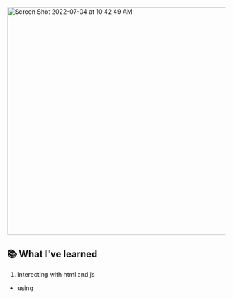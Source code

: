 <img width="526" alt="Screen Shot 2022-07-04 at 10 42 49 AM" src="https://user-images.githubusercontent.com/67844037/177177039-8b122f9c-259c-4677-bf40-7e5cc8b2fc2a.png">


## :books: What I've learned

1. interecting with html and js
- using <script> tag : index.html - line 22

2. using <span> tag
- <span> is an inline element, so in this case, <span> is used.

3. set html value with *textContent*
```
document.getElementByTagId("<id>").textContent = <value>
```
: index.js - line 4 - 5
